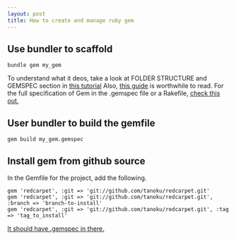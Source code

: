 ```yaml
---
layout: post
title: How to create and manage ruby gem
---
```


## Use bundler to scaffold

```
bundle gem my_gem
```

To understand what it deos, take a look at FOLDER STRUCTURE and GEMSPEC section in [this tutorial](http://www.smashingmagazine.com/2014/04/08/how-to-build-a-ruby-gem-with-bundler-test-driven-development-travis-ci-and-coveralls-oh-my/) Also, [this guide](http://guides.rubygems.org/make-your-own-gem/) is worthwhile to read. For the full specification of Gem in the .gemspec file or a Rakefile, [check this out.](http://guides.rubygems.org/specification-reference/)

## User bundler to build the gemfile

```
gem build my_gem.gemspec
```

## Install gem from github source
In the Gemfile for the project, add the following.

```
gem 'redcarpet', :git => 'git://github.com/tanoku/redcarpet.git'
gem 'redcarpet', :git => 'git://github.com/tanoku/redcarpet.git', :branch => 'branch-to-install'
gem 'redcarpet', :git => 'git://github.com/tanoku/redcarpet.git', :tag => 'tag_to_install'
```

[It should have .gemspec in there.](http://stackoverflow.com/questions/2577346/how-to-install-gem-from-github-source)
